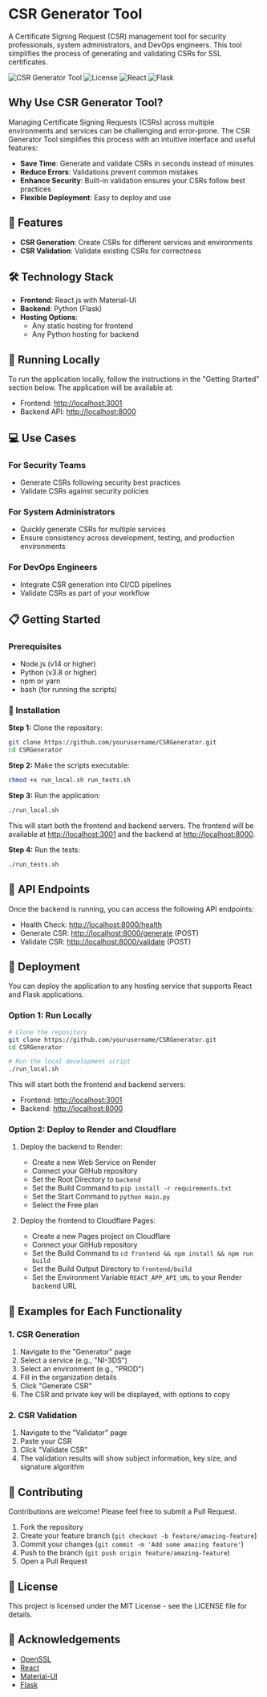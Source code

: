 # CSR Generator Tool

A Certificate Signing Request (CSR) management tool for security professionals, system administrators, and DevOps engineers. This tool simplifies the process of generating and validating CSRs for SSL certificates.

![CSR Generator Tool](https://img.shields.io/badge/CSR%20Generator-Tool-blue)
![License](https://img.shields.io/badge/license-MIT-green)
![React](https://img.shields.io/badge/React-18.2.0-blue)
![Flask](https://img.shields.io/badge/Flask-2.0.1-green)

## Why Use CSR Generator Tool?

Managing Certificate Signing Requests (CSRs) across multiple environments and services can be challenging and error-prone. The CSR Generator Tool simplifies this process with an intuitive interface and useful features:

- **Save Time**: Generate and validate CSRs in seconds instead of minutes
- **Reduce Errors**: Validations prevent common mistakes
- **Enhance Security**: Built-in validation ensures your CSRs follow best practices
- **Flexible Deployment**: Easy to deploy and use

## 🌟 Features

- **CSR Generation**: Create CSRs for different services and environments
- **CSR Validation**: Validate existing CSRs for correctness

## 🛠️ Technology Stack

- **Frontend**: React.js with Material-UI
- **Backend**: Python (Flask)
- **Hosting Options**:
  - Any static hosting for frontend
  - Any Python hosting for backend

## 🚀 Running Locally

To run the application locally, follow the instructions in the "Getting Started" section below. The application will be available at:

- Frontend: [http://localhost:3001](http://localhost:3001)
- Backend API: [http://localhost:8000](http://localhost:8000)

## 💻 Use Cases

### For Security Teams

- Generate CSRs following security best practices
- Validate CSRs against security policies

### For System Administrators

- Quickly generate CSRs for multiple services
- Ensure consistency across development, testing, and production environments

### For DevOps Engineers

- Integrate CSR generation into CI/CD pipelines
- Validate CSRs as part of your workflow

## 📋 Getting Started

### Prerequisites

- Node.js (v14 or higher)
- Python (v3.8 or higher)
- npm or yarn
- bash (for running the scripts)

### 🔧 Installation

**Step 1:** Clone the repository:

```bash
git clone https://github.com/yourusername/CSRGenerator.git
cd CSRGenerator
```

**Step 2:** Make the scripts executable:

```bash
chmod +x run_local.sh run_tests.sh
```

**Step 3:** Run the application:

```bash
./run_local.sh
```

This will start both the frontend and backend servers. The frontend will be available at [http://localhost:3001](http://localhost:3001) and the backend at [http://localhost:8000](http://localhost:8000).

**Step 4:** Run the tests:

```bash
./run_tests.sh
```

## 📝 API Endpoints

Once the backend is running, you can access the following API endpoints:

- Health Check: [http://localhost:8000/health](http://localhost:8000/health)
- Generate CSR: [http://localhost:8000/generate](http://localhost:8000/generate) (POST)
- Validate CSR: [http://localhost:8000/validate](http://localhost:8000/validate) (POST)

## 🚢 Deployment

You can deploy the application to any hosting service that supports React and Flask applications.

### Option 1: Run Locally

```bash
# Clone the repository
git clone https://github.com/yourusername/CSRGenerator.git
cd CSRGenerator

# Run the local development script
./run_local.sh
```

This will start both the frontend and backend servers:

- Frontend: [http://localhost:3001](http://localhost:3001)
- Backend: [http://localhost:8000](http://localhost:8000)

### Option 2: Deploy to Render and Cloudflare

1. Deploy the backend to Render:
   - Create a new Web Service on Render
   - Connect your GitHub repository
   - Set the Root Directory to `backend`
   - Set the Build Command to `pip install -r requirements.txt`
   - Set the Start Command to `python main.py`
   - Select the Free plan

2. Deploy the frontend to Cloudflare Pages:
   - Create a new Pages project on Cloudflare
   - Connect your GitHub repository
   - Set the Build Command to `cd frontend && npm install && npm run build`
   - Set the Build Output Directory to `frontend/build`
   - Set the Environment Variable `REACT_APP_API_URL` to your Render backend URL

## 📖 Examples for Each Functionality

### 1. CSR Generation

1. Navigate to the "Generator" page
2. Select a service (e.g., "NI-3DS")
3. Select an environment (e.g., "PROD")
4. Fill in the organization details
5. Click "Generate CSR"
6. The CSR and private key will be displayed, with options to copy

### 2. CSR Validation

1. Navigate to the "Validator" page
2. Paste your CSR
3. Click "Validate CSR"
4. The validation results will show subject information, key size, and signature algorithm

## 🤝 Contributing

Contributions are welcome! Please feel free to submit a Pull Request.

1. Fork the repository
2. Create your feature branch (`git checkout -b feature/amazing-feature`)
3. Commit your changes (`git commit -m 'Add some amazing feature'`)
4. Push to the branch (`git push origin feature/amazing-feature`)
5. Open a Pull Request

## 📄 License

This project is licensed under the MIT License - see the LICENSE file for details.

## 🙏 Acknowledgements

- [OpenSSL](https://www.openssl.org/)
- [React](https://reactjs.org/)
- [Material-UI](https://mui.com/)
- [Flask](https://flask.palletsprojects.com/)
